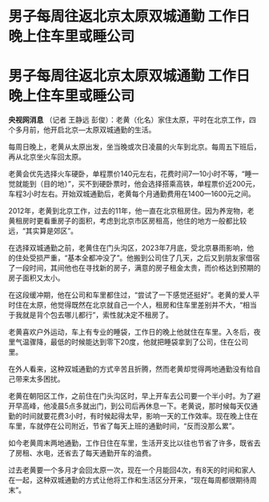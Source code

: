 # 男子每周往返北京太原双城通勤 工作日晚上住车里或睡公司

# 男子每周往返北京太原双城通勤 工作日晚上住车里或睡公司

**央视网消息** （记者 王静远 彭俊）：老黄（化名）家住太原，平时在北京工作，四个多月前，他开启北京—太原双城通勤的生活。

每周日晚上，老黄从太原出发，坐当晚或次日凌晨的火车到北京。每周五下班后，再从北京坐火车回太原。

老黄会优先选择火车硬卧，单程票价140元左右，花费时间7—10小时不等，“睡一觉就能到（目的地）”，买不到硬卧票时，他会选择搭乘高铁，单程票价近200元，车程3小时左右。开始双城通勤后，老黄每个月通勤费用在1400—1600元之间。

2012年，老黄到北京工作，过去的11年，他一直在北京租房住。因为养宠物，老黄租房时更看重房子的面积，考虑到北京市区房租高，他住的地方一般都比较远，“其实算是郊区”。

在选择双城通勤之前，老黄住在门头沟区，2023年7月底，受北京暴雨影响，他的住处受损严重，“基本全都冲没了”。他搬到公司住了几天，之后又到朋友家借宿了一段时间，其间他也在寻找新的房子，满意的房子租金太贵，而价格达到预期的房子面积又太小。

在这段缓冲期，他在公司和车里都住过，“尝试了一下感觉还挺好”。老黄的爱人平时住在太原，他觉得既然在北京就自己一个人，租房和住车里差别并不大，“相当于我就是背个包去哪儿都行”，索性就决定不租房了。

老黄喜欢户外运动，车上有专业的睡袋，工作日的晚上他就住在车里。入冬后，夜里气温骤降，最低的时候能达到零下20度，他就把睡袋拿到了公司，住在公司里。

在外人看来，这种双城通勤的方式辛苦且折腾，然而老黄却觉得两地通勤没有给自己带来太多困扰。

老黄在朝阳区工作，之前住在门头沟区时，早上开车去公司要一个半小时。为了避开早高峰，他凌晨5点多就出门，到公司后再休息一下。老黄说，那时候每天仅通勤的时间就要花费3小时，有时候起得太早，影响一天的工作效率。现在晚上住在车里，车就停在公司附近，节省了每天上班的通勤时间，“反而没那么累”。

如今老黄周末两地通勤，工作日住在车里，生活开支比以往也节省了许多，既省去了房租、水电，还省去了每天通勤开车的油费。

过去老黄要一个多月才会回太原一次，现在一个月能回4次，有8天的时间和家人在一起，这种双城通勤的方式让他将工作和生活区分开来，“现在每周都很期待周末”。

